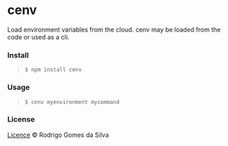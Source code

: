 # cenv

Load environment variables from the cloud. cenv may be loaded from the code or used as a cli.

### Install
> ```$ npm install cenv```

### Usage
> ```$ cenv myenvironment mycommand```

### License
[Licence](https://github.com/rodrigogs/cenv/blob/master/LICENSE) © Rodrigo Gomes da Silva
